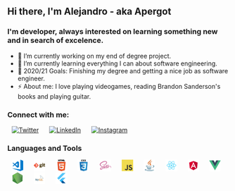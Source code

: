 ## Hi there, I'm Alejandro - aka Apergot

### I'm developer, always interested on learning something new and in search of excelence.

- 🔭 I’m currently working on my end of degree project.
- 🌱 I’m currently learning everything I can about software engineering.
- 🥅 2020/21 Goals: Finishing my degree and getting a nice job as software engineer.
- ⚡ About me: I love playing videogames, reading Brandon Sanderson's books and playing guitar.

### Connect with me:

[<img style="padding: 0 10px" alt="Twitter" width="22px" src="https://cdn.jsdelivr.net/npm/simple-icons@v3/icons/twitter.svg" />](https://twitter.com/Apergot)
[<img style="padding: 0 10px" alt="LinkedIn" width="22px" src="https://cdn.jsdelivr.net/npm/simple-icons@v3/icons/linkedin.svg" />](https://www.linkedin.com/in/alejandro-perdomo-gonzalez/)
[<img style="padding: 0 10px" alt="Instagram" width="22px" src="https://cdn.jsdelivr.net/npm/simple-icons@v3/icons/instagram.svg" />](https://www.instagram.com/apergon)

### Languages and Tools

<img style="padding: 0 10px"  alt="Visual Studio Code" width="26px" src="https://raw.githubusercontent.com/github/explore/80688e429a7d4ef2fca1e82350fe8e3517d3494d/topics/visual-studio-code/visual-studio-code.png" />
<img style="padding: 0 10px"  alt="Visual Studio Code" width="26px" src="https://raw.githubusercontent.com/github/explore/80688e429a7d4ef2fca1e82350fe8e3517d3494d/topics/git/git.png" />
<img style="padding: 0 10px"  alt="html5" width="26px" src="https://raw.githubusercontent.com/github/explore/80688e429a7d4ef2fca1e82350fe8e3517d3494d/topics/html/html.png"/>
<img style="padding: 0 10px"  alt="css3" width="26px" src="https://raw.githubusercontent.com/github/explore/80688e429a7d4ef2fca1e82350fe8e3517d3494d/topics/css/css.png" />
<img style="padding: 0 10px"  alt="sass" width="26px" src="https://raw.githubusercontent.com/github/explore/80688e429a7d4ef2fca1e82350fe8e3517d3494d/topics/sass/sass.png" />
<img style="padding: 0 10px"  alt="javascript" width="26px" src="https://raw.githubusercontent.com/github/explore/80688e429a7d4ef2fca1e82350fe8e3517d3494d/topics/javascript/javascript.png" />
<img style="padding: 0 10px"  alt="java" width="26px" src="https://raw.githubusercontent.com/github/explore/80688e429a7d4ef2fca1e82350fe8e3517d3494d/topics/java/java.png" />
<img style="padding: 0 10px" alt="React" width="26px" src="https://raw.githubusercontent.com/github/explore/80688e429a7d4ef2fca1e82350fe8e3517d3494d/topics/react/react.png" />
<img style="padding: 0 10px" alt="Angular" width="26px" src="https://raw.githubusercontent.com/github/explore/80688e429a7d4ef2fca1e82350fe8e3517d3494d/topics/angular/angular.png" />
<img style="padding: 0 10px"  alt="Vue" width="26px" src="https://raw.githubusercontent.com/github/explore/80688e429a7d4ef2fca1e82350fe8e3517d3494d/topics/vue/vue.png" />
<img style="padding: 0 10px"  alt="Node.js" width="26px" src="https://raw.githubusercontent.com/github/explore/80688e429a7d4ef2fca1e82350fe8e3517d3494d/topics/nodejs/nodejs.png" />
<img style="padding: 0 10px" alt="MySQL" width="26px" src="https://raw.githubusercontent.com/github/explore/80688e429a7d4ef2fca1e82350fe8e3517d3494d/topics/mysql/mysql.png" />
<img style="padding: 0 10px" alt="Flutter" width="26px" src="https://raw.githubusercontent.com/github/explore/80688e429a7d4ef2fca1e82350fe8e3517d3494d/topics/flutter/flutter.png" />

<br />
<br />

